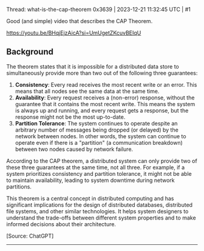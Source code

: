 Thread: what-is-the-cap-theorem
0x3639 | 2023-12-21 11:32:45 UTC | #1

Good (and simple) video that describes the CAP Theorem.  

https://youtu.be/BHqjEjzAicA?si=UmUgetZKcuvBEIqU

## Background

The theorem states that it is impossible for a distributed data store to simultaneously provide more than two out of the following three guarantees:

1. **Consistency**: Every read receives the most recent write or an error. This means that all nodes see the same data at the same time.
2. **Availability**: Every request receives a (non-error) response, without the guarantee that it contains the most recent write. This means the system is always up and running, and every request gets a response, but the response might not be the most up-to-date.
3. **Partition Tolerance**: The system continues to operate despite an arbitrary number of messages being dropped (or delayed) by the network between nodes. In other words, the system can continue to operate even if there is a "partition" (a communication breakdown) between two nodes caused by network failure.

According to the CAP theorem, a distributed system can only provide two of these three guarantees at the same time, not all three. For example, if a system prioritizes consistency and partition tolerance, it might not be able to maintain availability, leading to system downtime during network partitions.

This theorem is a central concept in distributed computing and has significant implications for the design of distributed databases, distributed file systems, and other similar technologies. It helps system designers to understand the trade-offs between different system properties and to make informed decisions about their architecture.

[Source: ChatGPT]

-------------------------

